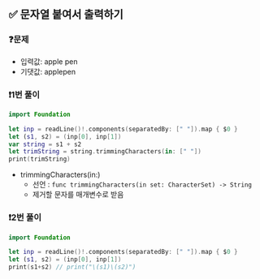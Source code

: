 ## ✅ 문자열 붙여서 출력하기

### ❓문제
- 입력값: apple pen
- 기댓값: applepen

### ❗️1번 풀이
```swift
import Foundation

let inp = readLine()!.components(separatedBy: [" "]).map { $0 }
let (s1, s2) = (inp[0], inp[1])
var string = s1 + s2
let trimString = string.trimmingCharacters(in: [" "])
print(trimString)
```
- trimmingCharacters(in:)
    - 선언 : `func trimmingCharacters(in set: CharacterSet) -> String`
    - 제거할 문자를 매개변수로 받음

### ❗️2번 풀이
```swift
import Foundation

let inp = readLine()!.components(separatedBy: [" "]).map { $0 }
let (s1, s2) = (inp[0], inp[1])
print(s1+s2) // print("\(s1)\(s2)")
```
